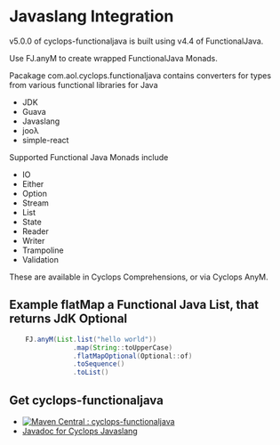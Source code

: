 # Javaslang Integration

v5.0.0 of cyclops-functionaljava is built using v4.4 of FunctionalJava.



Use FJ.anyM to create wrapped FunctionalJava Monads.

Pacakage com.aol.cyclops.functionaljava contains converters for types from various functional libraries for Java

* JDK
* Guava
* Javaslang
* jooλ
* simple-react

Supported Functional Java Monads include

* IO
* Either
* Option
* Stream
* List
* State
* Reader
* Writer
* Trampoline
* Validation

These are available in Cyclops Comprehensions, or via Cyclops AnyM.

## Example flatMap a Functional Java List, that returns JdK Optional

```java
	FJ.anyM(List.list("hello world"))
				.map(String::toUpperCase)
				.flatMapOptional(Optional::of)
				.toSequence()
				.toList()
 ```
			
## Get cyclops-functionaljava


* [![Maven Central : cyclops-functionaljava](https://maven-badges.herokuapp.com/maven-central/com.aol.cyclops/cyclops-functionaljava/badge.svg)](https://maven-badges.herokuapp.com/maven-central/com.aol.cyclops/cyclops-functionaljava)
* [Javadoc for Cyclops Javaslang](http://www.javadoc.io/doc/com.aol.cyclops/cyclops-functionaljava/5.0.0)
